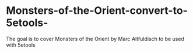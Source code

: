 # Monsters-of-the-Orient-convert-to-5etools-
The goal is to cover Monsters of the Orient by Marc Altfuldisch to be used with 5etools
